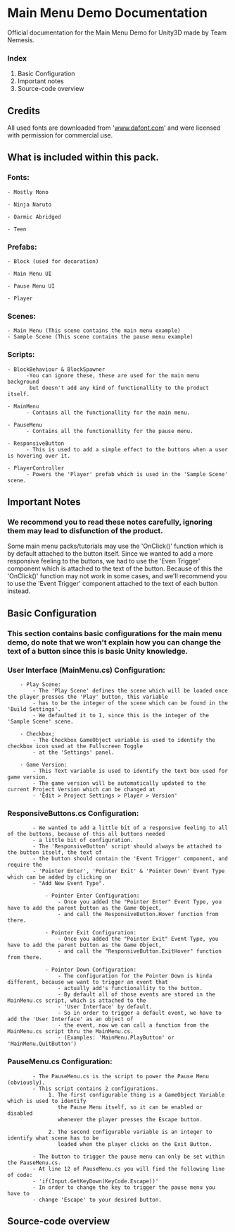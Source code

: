 # Main Menu Demo Documentation
Official documentation for the Main Menu Demo for Unity3D made by Team Nemesis.

### Index
1. Basic Configuration
2. Important notes
3. Source-code overview

## Credits
All used fonts are downloaded from 'www.dafont.com' and were licensed with permission for commercial use.

## What is included within this pack.
### Fonts:

    - Mostly Mono
    
    - Ninja Naruto
    
    - Qarmic Abridged
    
    - Teen
    
### Prefabs:

    - Block (used for decoration)
    
    - Main Menu UI
    
    - Pause Menu UI
    
    - Player
    
### Scenes:
    - Main Menu (This scene contains the main menu example)
    - Sample Scene (This scene contains the pause menu example)

### Scripts:

    - BlockBehaviour & BlockSpawner 
          -You can ignore these, these are used for the main menu background 
           but doesn't add any kind of functionallity to the product itself.
           
    - MainMenu 
          - Contains all the functionallity for the main menu.
          
    - PauseMenu 
          - Contains all the functionallity for the pause menu.
          
    - ResponsiveButton 
          - This is used to add a simple effect to the buttons when a user is hovering over it.
          
    - PlayerController
          - Powers the 'Player' prefab which is used in the 'Sample Scene' scene.
          
## Important Notes
### We recommend you to read these notes carefully, ignoring them may lead to disfunction of the product.   

Some main menu packs/tutorials may use the 'OnClick()' function which is by default attached to the button itself.
Since we wanted to add a more responsive feeling to the buttons, we had to use the 'Even Trigger' component which is attached to the text of the button.
Because of this the 'OnClick()' function may not work in some cases, and we'll recommend you to use the 'Event Trigger' component attached to the text of each button instead.

## Basic Configuration
### This section contains basic configurations for the main menu demo, do note that we won't explain how you can change the text of a button since this is basic Unity knowledge.

### User Interface (MainMenu.cs) Configuration:

        - Play Scene:
            - The 'Play Scene' defines the scene which will be loaded once the player presses the 'Play' button, this variable
            - has to be the integer of the scene which can be found in the 'Build Settings'.
            - We defaulted it to 1, since this is the integer of the 'Sample Scene' scene.
            
        - Checkbox;
            - The Checkbox GameObject variable is used to identify the checkbox icon used at the Fullscreen Toggle 
            - at the 'Settings' panel.
            
        - Game Version:
            - This Text variable is used to identify the text box used for game version.
            - The game version will be automatically updated to the current Project Version which can be changed at
            - 'Edit > Project Settings > Player > Version'

### ResponsiveButtons.cs Configuration:

            - We wanted to add a little bit of a responsive feeling to all of the buttons, because of this all buttons needed 
            - a little bit of configuration.
            - The 'ResponsiveButton' script should always be attached to the button itself, the text of
            - the button should contain the 'Event Trigger' component, and require the
            - 'Pointer Enter', 'Pointer Exit' & 'Pointer Down' Event Type which can be added by clicking on
            - "Add New Event Type".
            
                - Pointer Enter Configuration:
                    - Once you added the "Pointer Enter" Event Type, you have to add the parent button as the Game Object,
                    - and call the ResponsiveButton.Hover function from there.
            
                - Pointer Exit Configuration:
                    - Once you added the "Pointer Exit" Event Type, you have to add the parent button as the Game Object,
                    - and call the "ResponsiveButton.ExitHover" function from there.
            
                - Pointer Down Configuration:
                    - The configuration for the Pointer Down is kinda different, because we want to trigger an event that
                    - actually add's functionallity to the button.
                    - By default all of those events are stored in the MainMenu.cs script, which is attached to the 
                    - 'User Interface' by default.
                    - So in order to trigger a default event, we have to add the 'User Interface' as an object of
                    - the event, now we can call a function from the MainMenu.cs script thru the MainMenu.cs.
                    - (Examples: 'MainMenu.PlayButton' or 'MainMenu.QuitButton')
                    
### PauseMenu.cs Configuration:

            - The PauseMenu.cs is the script to power the Pause Menu (obviously).
            - This script contains 2 configurations. 
                 1. The first configurable thing is a GameObject Variable which is used to identify 
                    the Pause Menu itself, so it can be enabled or disabled 
                    whenever the player presses the Escape button.
                    
                 2. The second configurable variable is an integer to identify what scene has to be
                    loaded when the player clicks on the Exit Button.
                    
            - The button to trigger the pause menu can only be set within the PauseMenu.cs.
            - At line 12 of PauseMenu.cs you will find the following line of code:
            - 'if(Input.GetKeyDown(KeyCode.Escape))'
            - In order to change the key to trigger the pause menu you have to
            - change 'Escape' to your desired button.

## Source-code overview

